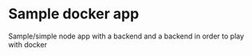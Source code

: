 # Sample docker app

Sample/simple node app with a backend and a backend in order to play with docker
